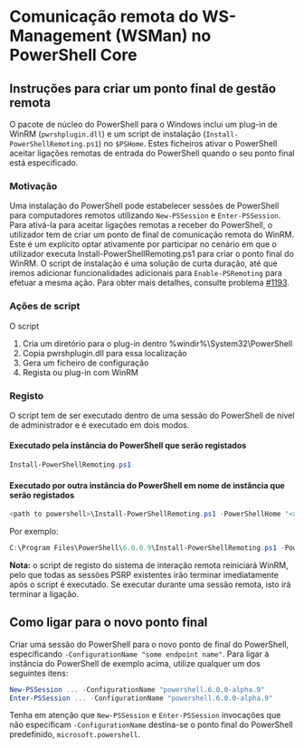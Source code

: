 # <a name="ws-management-wsman-remoting-in-powershell-core"></a>Comunicação remota do WS-Management (WSMan) no PowerShell Core 

## <a name="instructions-to-create-a-remoting-endpoint"></a>Instruções para criar um ponto final de gestão remota

O pacote de núcleo do PowerShell para o Windows inclui um plug-in de WinRM (`pwrshplugin.dll`) e um script de instalação (`Install-PowerShellRemoting.ps1`) no `$PSHome`.
Estes ficheiros ativar o PowerShell aceitar ligações remotas de entrada do PowerShell quando o seu ponto final está especificado.

### <a name="motivation"></a>Motivação

Uma instalação do PowerShell pode estabelecer sessões de PowerShell para computadores remotos utilizando `New-PSSession` e `Enter-PSSession`.
Para ativá-la para aceitar ligações remotas a receber do PowerShell, o utilizador tem de criar um ponto de final de comunicação remota do WinRM.
Este é um explícito optar ativamente por participar no cenário em que o utilizador executa Install-PowerShellRemoting.ps1 para criar o ponto final do WinRM.
O script de instalação é uma solução de curta duração, até que iremos adicionar funcionalidades adicionais para `Enable-PSRemoting` para efetuar a mesma ação.
Para obter mais detalhes, consulte problema [#1193](https://github.com/PowerShell/PowerShell/issues/1193).

### <a name="script-actions"></a>Ações de script

O script

1. Cria um diretório para o plug-in dentro %windir%\System32\PowerShell
1. Copia pwrshplugin.dll para essa localização
1. Gera um ficheiro de configuração
1. Regista ou plug-in com WinRM

### <a name="registration"></a>Registo

O script tem de ser executado dentro de uma sessão do PowerShell de nível de administrador e é executado em dois modos.

#### <a name="executed-by-the-instance-of-powershell-that-it-will-register"></a>Executado pela instância do PowerShell que serão registados

``` powershell
Install-PowerShellRemoting.ps1
```

#### <a name="executed-by-another-instance-of-powershell-on-behalf-of-the-instance-that-it-will-register"></a>Executado por outra instância do PowerShell em nome de instância que serão registados

``` powershell
<path to powershell>\Install-PowerShellRemoting.ps1 -PowerShellHome "<absolute path to the instance's $PSHOME>" -PowerShellVersion "<the powershell version tag>"
```

Por exemplo:

``` powershell
C:\Program Files\PowerShell\6.0.0.9\Install-PowerShellRemoting.ps1 -PowerShellHome "C:\Program Files\PowerShell\6.0.0.9\" -PowerShellVersion "6.0.0-alpha.9"
```

**Nota:** o script de registo do sistema de interação remota reiniciará WinRM, pelo que todas as sessões PSRP existentes irão terminar imediatamente após o script é executado. Se executar durante uma sessão remota, isto irá terminar a ligação.

## <a name="how-to-connect-to-the-new-endpoint"></a>Como ligar para o novo ponto final

Criar uma sessão do PowerShell para o novo ponto de final do PowerShell, especificando `-ConfigurationName "some endpoint name"`. Para ligar à instância do PowerShell de exemplo acima, utilize qualquer um dos seguintes itens:

``` powershell
New-PSSession ... -ConfigurationName "powershell.6.0.0-alpha.9"
Enter-PSSession ... -ConfigurationName "powershell.6.0.0-alpha.9"
```

Tenha em atenção que `New-PSSession` e `Enter-PSSession` invocações que não especificam `-ConfigurationName` destina-se o ponto final do PowerShell predefinido, `microsoft.powershell`.
